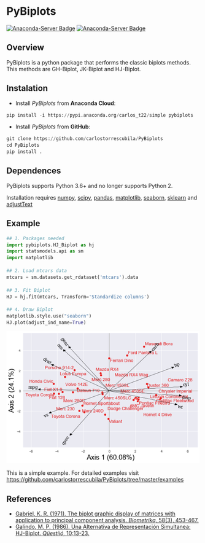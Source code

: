# PyBiplots 
[![Anaconda-Server Badge](https://anaconda.org/carlos_t22/pybiplots/badges/installer/pypi.svg)](https://pypi.anaconda.org/carlos_t22)
[![Anaconda-Server Badge](https://anaconda.org/carlos_t22/pybiplots/badges/version.svg)](https://anaconda.org/carlos_t22/pybiplots)

## Overview
PyBiplots is a python package that performs the classic biplots methods. This methods are GH-Biplot, JK-Biplot and HJ-Biplot. 

## Instalation
* Install *PyBiplots* from **Anaconda Cloud**:
```python
pip install -i https://pypi.anaconda.org/carlos_t22/simple pybiplots
```

* Install *PyBiplots* from **GitHub**:
```python
git clone https://github.com/carlostorrescubila/PyBiplots
cd PyBiplots
pip install .
```

## Dependences 
PyBiplots supports Python 3.6+ and no longer supports Python 2.

Installation requires [numpy](https://numpy.org/), [scipy](https://www.scipy.org/), [pandas](https://pandas.pydata.org/), [matplotlib](https://matplotlib.org/), [seaborn](https://seaborn.pydata.org/), [sklearn](https://scikit-learn.org/stable/) and [adjustText](https://github.com/Phlya/adjustText)

## Example
```python
## 1. Packages needed
import pybiplots.HJ_Biplot as hj
import statsmodels.api as sm
import matplotlib

## 2. Load mtcars data
mtcars = sm.datasets.get_rdataset('mtcars').data

## 3. Fit Biplot
HJ = hj.fit(mtcars, Transform='Standardize columns')

## 4. Draw Biplot
matplotlib.style.use("seaborn")
HJ.plot(adjust_ind_name=True)
```

<img src="https://github.com/carlostorrescubila/PyBiplots/blob/master/plots/HJ_example.png" width="600">

This is a simple example. For detailed examples visit https://github.com/carlostorrescubila/PyBiplots/tree/master/examples

## References 
* [Gabriel, K. R. (1971). The biplot graphic display of matrices with application to principal component analysis. *Biometrika*, 58(3), 453-467.](http://ggebiplot.com/Gabriel1971.pdf)
* [Galindo, M. P. (1986). Una Alternativa de Representación Simultanea: HJ-Biplot. *Qüestiió*, 10:13-23.](http://diarium.usal.es/pgalindo/files/2012/07/0article-HJ-1986.pdf)
